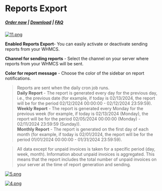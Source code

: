 # Reports Export

#####  [Order now](https://puqcloud.com/whmcs-addon-puq-customization.php) | [Download](https://download.puqcloud.com/WHMCS/addons/PUQ-Customization/) | [FAQ](https://faq.puqcloud.com/)

[![11.png](https://doc.puq.info/uploads/images/gallery/2024-02/scaled-1680-/11.png)](https://doc.puq.info/uploads/images/gallery/2024-02/11.png)

**Enabled Reports Export**- You can easily activate or deactivate sending reports from your WHMCS.

**Channel for sending reports** - Select the channel on your server where reports from your WHMCS will be sent.

**Color for report message** - Choose the color of the sidebar on report notifications.

>Reports are sent when the daily cron job runs.  
>**Daily Report** - The report is generated every day for the previous day, i.e., the previous date (for example, if today is 02/13/2024, the report will be for the period 02/12/2024 00:00:00 - 02/12/2024 23:59:59).  
>**Weekly Report** - The report is generated every Monday for the previous week (for example, if today is 02/13/2024 (Monday), the report will be for the period 02/05/2024 00:00:00 (Monday) - 02/11/2024 23:59:59 (Sunday)).  
>**Monthly Report** - The report is generated on the first day of each month (for example, if today is 02/01/2024, the report will be for the period 01/01/2024 00:00:00 - 01/31/2024 23:59:59).

>All data except for unpaid invoices is taken for a specific period (day, week, month). Information about unpaid invoices is aggregated. This means that the report includes the total number of unpaid invoices on your server at the time of report generation and sending.

[![5.png](https://doc.puq.info/uploads/images/gallery/2024-02/scaled-1680-/5.png)](https://doc.puq.info/uploads/images/gallery/2024-02/5.png)

[![4.png](https://doc.puq.info/uploads/images/gallery/2024-02/scaled-1680-/4.png)](https://doc.puq.info/uploads/images/gallery/2024-02/4.png)